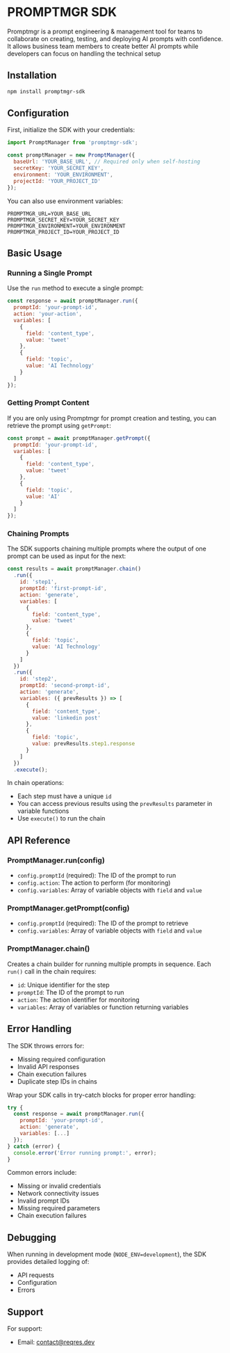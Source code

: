 # PROMPTMGR SDK

Promptmgr is a prompt engineering & management tool for teams to collaborate on creating, testing, and deploying AI prompts with confidence. It allows business team members to create better AI prompts while developers can focus on handling the technical setup

## Installation

```bash
npm install promptmgr-sdk
```

## Configuration

First, initialize the SDK with your credentials:

```javascript
import PromptManager from 'promptmgr-sdk';

const promptManager = new PromptManager({
  baseUrl: 'YOUR_BASE_URL', // Required only when self-hosting
  secretKey: 'YOUR_SECRET_KEY',
  environment: 'YOUR_ENVIRONMENT',
  projectId: 'YOUR_PROJECT_ID'
});
```

You can also use environment variables:
```
PROMPTMGR_URL=YOUR_BASE_URL
PROMPTMGR_SECRET_KEY=YOUR_SECRET_KEY
PROMPTMGR_ENVIRONMENT=YOUR_ENVIRONMENT
PROMPTMGR_PROJECT_ID=YOUR_PROJECT_ID
```

## Basic Usage

### Running a Single Prompt

Use the `run` method to execute a single prompt:

```javascript
const response = await promptManager.run({
  promptId: 'your-prompt-id',
  action: 'your-action',
  variables: [
    {
      field: 'content_type',
      value: 'tweet'
    },
    {
      field: 'topic',
      value: 'AI Technology'
    }
  ]
});
```

### Getting Prompt Content

If you are only using Promptmgr for prompt creation and testing, you can retrieve the prompt using `getPrompt`:

```javascript
const prompt = await promptManager.getPrompt({
  promptId: 'your-prompt-id',
  variables: [
    {
      field: 'content_type',
      value: 'tweet'
    },
    {
      field: 'topic',
      value: 'AI'
    }
  ]
});
```

### Chaining Prompts

The SDK supports chaining multiple prompts where the output of one prompt can be used as input for the next:

```javascript
const results = await promptManager.chain()
  .run({
    id: 'step1',
    promptId: 'first-prompt-id',
    action: 'generate',
    variables: [
      {
        field: 'content_type',
        value: 'tweet'
      },
      {
        field: 'topic',
        value: 'AI Technology'
      }
    ]
  })
  .run({
    id: 'step2',
    promptId: 'second-prompt-id',
    action: 'generate',
    variables: ({ prevResults }) => [
      {
        field: 'content_type',
        value: 'linkedin post'
      },
      {
        field: 'topic',
        value: prevResults.step1.response
      }
    ]
  })
  .execute();
```

In chain operations:
- Each step must have a unique `id`
- You can access previous results using the `prevResults` parameter in variable functions
- Use `execute()` to run the chain

## API Reference

### PromptManager.run(config)
- `config.promptId` (required): The ID of the prompt to run
- `config.action`: The action to perform (for monitoring)
- `config.variables`: Array of variable objects with `field` and `value`

### PromptManager.getPrompt(config)
- `config.promptId` (required): The ID of the prompt to retrieve
- `config.variables`: Array of variable objects with `field` and `value`

### PromptManager.chain()
Creates a chain builder for running multiple prompts in sequence. Each `run()` call in the chain requires:
- `id`: Unique identifier for the step
- `promptId`: The ID of the prompt to run
- `action`: The action identifier for monitoring
- `variables`: Array of variables or function returning variables

## Error Handling

The SDK throws errors for:
- Missing required configuration
- Invalid API responses
- Chain execution failures
- Duplicate step IDs in chains

Wrap your SDK calls in try-catch blocks for proper error handling:

```javascript
try {
  const response = await promptManager.run({
    promptId: 'your-prompt-id',
    action: 'generate',
    variables: [...]
  });
} catch (error) {
  console.error('Error running prompt:', error);
}
```

Common errors include:
- Missing or invalid credentials
- Network connectivity issues 
- Invalid prompt IDs
- Missing required parameters
- Chain execution failures

## Debugging

When running in development mode (`NODE_ENV=development`), the SDK provides detailed logging of:
- API requests
- Configuration
- Errors

## Support

For support:
- Email: contact@reqres.dev



